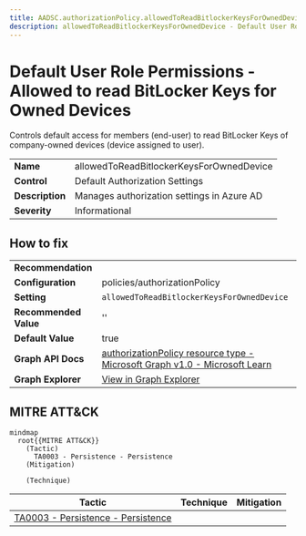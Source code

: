 ```yaml
---
title: AADSC.authorizationPolicy.allowedToReadBitlockerKeysForOwnedDevice
description: allowedToReadBitlockerKeysForOwnedDevice - Default User Role Permissions - Allowed to read BitLocker Keys for Owned Devices
---
```


# Default User Role Permissions - Allowed to read BitLocker Keys for Owned Devices

Controls default access for members (end-user) to read BitLocker Keys of company-owned devices (device assigned to user).

| | |
|-|-|
| **Name** | allowedToReadBitlockerKeysForOwnedDevice |
| **Control** | Default Authorization Settings |
| **Description** | Manages authorization settings in Azure AD |
| **Severity** | Informational |

## How to fix
| | |
|-|-|
| **Recommendation** |  |
| **Configuration** | policies/authorizationPolicy |
| **Setting** | `allowedToReadBitlockerKeysForOwnedDevice` |
| **Recommended Value** | '' |
| **Default Value** | true |
| **Graph API Docs** | [authorizationPolicy resource type - Microsoft Graph v1.0 - Microsoft Learn](https://learn.microsoft.com/en-us/graph/api/resources/authorizationpolicy) |
| **Graph Explorer** | [View in Graph Explorer](https://developer.microsoft.com/en-us/graph/graph-explorer?request=policies/authorizationPolicy&method=GET&version=beta&GraphUrl=https://graph.microsoft.com) |


## MITRE ATT&CK

```mermaid
mindmap
  root{{MITRE ATT&CK}}
    (Tactic)
      TA0003 - Persistence - Persistence
    (Mitigation)

    (Technique)

```
|Tactic|Technique|Mitigation|
|---|---|---|
|[TA0003 - Persistence - Persistence](https://attack.mitre.org/tactics/TA0003)|||

